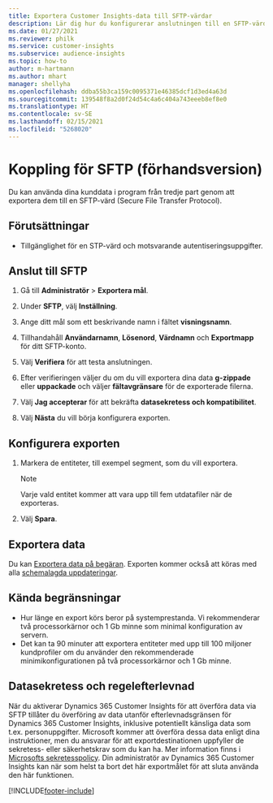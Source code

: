 ```yaml
---
title: Exportera Customer Insights-data till SFTP-värdar
description: Lär dig hur du konfigurerar anslutningen till en SFTP-värd.
ms.date: 01/27/2021
ms.reviewer: philk
ms.service: customer-insights
ms.subservice: audience-insights
ms.topic: how-to
author: m-hartmann
ms.author: mhart
manager: shellyha
ms.openlocfilehash: ddba55b3ca159c0095371e46385dcf1d3ed4a63d
ms.sourcegitcommit: 139548f8a2d0f24d54c4a6c404a743eeeb8ef8e0
ms.translationtype: HT
ms.contentlocale: sv-SE
ms.lasthandoff: 02/15/2021
ms.locfileid: "5268020"
---
```

# <a name="connector-for-sftp-preview"></a>Koppling för SFTP (förhandsversion)

Du kan använda dina kunddata i program från tredje part genom att exportera dem till en SFTP-värd (Secure File Transfer Protocol).

## <a name="prerequisites"></a>Förutsättningar

- Tillgänglighet för en STP-värd och motsvarande autentiseringsuppgifter.

## <a name="connect-to-sftp"></a>Anslut till SFTP

1. Gå till **Administratör** > **Exportera mål**.

1. Under **SFTP**, välj **Inställning**.

1. Ange ditt mål som ett beskrivande namn i fältet **visningsnamn**.

1. Tillhandahåll **Användarnamn**, **Lösenord**, **Värdnamn** och **Exportmapp** för ditt SFTP-konto.

1. Välj **Verifiera** för att testa anslutningen.

1. Efter verifieringen väljer du om du vill exportera dina data **g-zippade** eller **uppackade** och väljer **fältavgränsare** för de exporterade filerna.

1. Välj **Jag accepterar** för att bekräfta **datasekretess och kompatibilitet**.

1. Välj **Nästa** du vill börja konfigurera exporten.

## <a name="configure-the-export"></a>Konfigurera exporten

1. Markera de entiteter, till exempel segment, som du vill exportera.

   > [!NOTE]
   > Varje vald entitet kommer att vara upp till fem utdatafiler när de exporteras. 

1. Välj **Spara**.

## <a name="export-the-data"></a>Exportera data

Du kan [Exportera data på begäran](export-destinations.md). Exporten kommer också att köras med alla [schemalagda uppdateringar](system.md#schedule-tab).

## <a name="known-limitations"></a>Kända begränsningar

- Hur länge en export körs beror på systemprestanda. Vi rekommenderar två processorkärnor och 1 Gb minne som minimal konfiguration av servern. 
- Det kan ta 90 minuter att exportera entiteter med upp till 100 miljoner kundprofiler om du använder den rekommenderade minimikonfigurationen på två processorkärnor och 1 Gb minne. 

## <a name="data-privacy-and-compliance"></a>Datasekretess och regelefterlevnad

När du aktiverar Dynamics 365 Customer Insights för att överföra data via SFTP tillåter du överföring av data utanför efterlevnadsgränsen för Dynamics 365 Customer Insights, inklusive potentiellt känsliga data som t.ex. personuppgifter. Microsoft kommer att överföra dessa data enligt dina instruktioner, men du ansvarar för att exportdestinationen uppfyller de sekretess- eller säkerhetskrav som du kan ha. Mer information finns i [Microsofts sekretesspolicy](https://go.microsoft.com/fwlink/?linkid=396732).
Din administratör av Dynamics 365 Customer Insights kan när som helst ta bort det här exportmålet för att sluta använda den här funktionen.


[!INCLUDE[footer-include](../includes/footer-banner.md)]